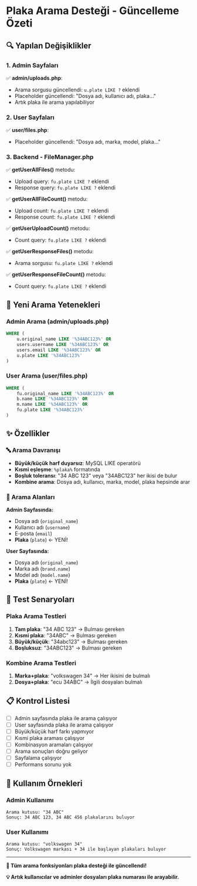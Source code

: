 # Plaka Arama Desteği - Güncelleme Özeti

## 🔍 Yapılan Değişiklikler

### 1. Admin Sayfaları
✅ **admin/uploads.php**:
- Arama sorgusu güncellendi: `u.plate LIKE ?` eklendi
- Placeholder güncellendi: "Dosya adı, kullanıcı adı, plaka..."
- Artık plaka ile arama yapılabiliyor

### 2. User Sayfaları  
✅ **user/files.php**:
- Placeholder güncellendi: "Dosya adı, marka, model, plaka..."

### 3. Backend - FileManager.php
✅ **getUserAllFiles()** metodu:
- Upload query: `fu.plate LIKE ?` eklendi
- Response query: `fu.plate LIKE ?` eklendi

✅ **getUserAllFileCount()** metodu:
- Upload count: `fu.plate LIKE ?` eklendi  
- Response count: `fu.plate LIKE ?` eklendi

✅ **getUserUploadCount()** metodu:
- Count query: `fu.plate LIKE ?` eklendi

✅ **getUserResponseFiles()** metodu:
- Arama sorgusu: `fu.plate LIKE ?` eklendi

✅ **getUserResponseFileCount()** metodu:
- Count query: `fu.plate LIKE ?` eklendi

## 🎯 Yeni Arama Yetenekleri

### Admin Arama (admin/uploads.php)
```sql
WHERE (
    u.original_name LIKE '%34ABC123%' OR 
    users.username LIKE '%34ABC123%' OR 
    users.email LIKE '%34ABC123%' OR 
    u.plate LIKE '%34ABC123%'
)
```

### User Arama (user/files.php)
```sql
WHERE (
    fu.original_name LIKE '%34ABC123%' OR 
    b.name LIKE '%34ABC123%' OR 
    m.name LIKE '%34ABC123%' OR 
    fu.plate LIKE '%34ABC123%'
)
```

## ✨ Özellikler

### 🔤 Arama Davranışı
- **Büyük/küçük harf duyarsız**: MySQL LIKE operatörü
- **Kısmi eşleşme**: `%plaka%` formatında
- **Boşluk toleransı**: "34 ABC 123" veya "34ABC123" her ikisi de bulur
- **Kombine arama**: Dosya adı, kullanıcı, marka, model, plaka hepsinde arar

### 📍 Arama Alanları

**Admin Sayfasında:**
- Dosya adı (`original_name`)
- Kullanıcı adı (`username`) 
- E-posta (`email`)
- **Plaka** (`plate`) ← YENİ!

**User Sayfasında:**
- Dosya adı (`original_name`)
- Marka adı (`brand.name`)
- Model adı (`model.name`) 
- **Plaka** (`plate`) ← YENİ!

## 🧪 Test Senaryoları

### Plaka Arama Testleri
1. **Tam plaka**: "34 ABC 123" → Bulması gereken
2. **Kısmi plaka**: "34ABC" → Bulması gereken  
3. **Büyük/küçük**: "34abc123" → Bulması gereken
4. **Boşluksuz**: "34ABC123" → Bulması gereken

### Kombine Arama Testleri
1. **Marka+plaka**: "volkswagen 34" → Her ikisini de bulmalı
2. **Dosya+plaka**: "ecu 34ABC" → İlgili dosyaları bulmalı

## 📋 Kontrol Listesi

- [ ] Admin sayfasında plaka ile arama çalışıyor
- [ ] User sayfasında plaka ile arama çalışıyor  
- [ ] Büyük/küçük harf farkı yapmıyor
- [ ] Kısmi plaka araması çalışıyor
- [ ] Kombinasyon aramaları çalışıyor
- [ ] Arama sonuçları doğru geliyor
- [ ] Sayfalama çalışıyor
- [ ] Performans sorunu yok

## 🚀 Kullanım Örnekleri

### Admin Kullanımı
```
Arama kutusu: "34 ABC"
Sonuç: 34 ABC 123, 34 ABC 456 plakalarını buluyor
```

### User Kullanımı  
```
Arama kutusu: "volkswagen 34"
Sonuç: Volkswagen markası + 34 ile başlayan plakaları buluyor
```

---

**🎉 Tüm arama fonksiyonları plaka desteği ile güncellendi!**

**💡 Artık kullanıcılar ve adminler dosyaları plaka numarası ile arayabilir.**
